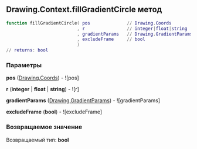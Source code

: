 ## Drawing.Context.fillGradientCircle метод


```lua
function fillGradientCircle( pos              // Drawing.Coords
                           , r                // integer|float|string
                           , gradientParams   // Drawing.GradientParams
                           , excludeFrame     // bool
                           )
// returns: bool
```


### Параметры

**pos** ([Drawing.Coords](../../Drawing/Coords.md)) - ![pos]

**r** (**integer** | **float** | **string**) - ![r]

**gradientParams** ([Drawing.GradientParams](../../Drawing/GradientParams.md)) - ![gradientParams]

**excludeFrame** (**bool**) - ![excludeFrame]

### Возвращаемое значение

Возвращаемый тип: **bool**

